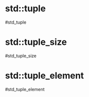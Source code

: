 # std::tuple
#std_tuple




# std::tuple_size
#std_tuple_size



# std::tuple_element
#std_tuple_element













